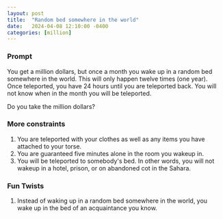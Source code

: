 ```yaml
---
layout: post
title:  "Random bed somewhere in the world"
date:   2024-04-08 12:10:00 -0400
categories: [million]
---
```

### Prompt
You get a million dollars,
but once a month you wake up in a random bed somewhere in the world.
This will only happen twelve times (one year).
Once teleported,
you have 24 hours until you are teleported back.
You will not know when in the month you will be teleported.

Do you take the million dollars?

### More constraints
1. You are teleported with your clothes as well as any items you have attached to your torse.
2. You are guaranteed five minutes alone in the room you wakeup in.
3. You will be teleported to somebody's bed.
In other words,
you will not wakeup in a hotel, prison, or on abandoned cot in the Sahara.

### Fun Twists
1. Instead of waking up in a random bed somewhere in the world,
you wake up in the bed of an acquaintance you know.

